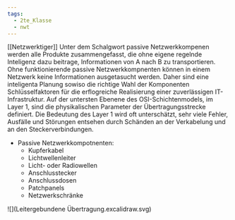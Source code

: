 ```yaml
---
tags:
  - 2te_Klasse
  - nwt
---
```

[[Netzwerktiger]]
Unter dem Schalgwort passive Netzwerkkompenen werden alle Produkte zusammengefasst, die ohne eigene regelnde Inteligenz dazu beitrage, Informationen von A nach B zu transportieren. Ohne funktionierende passive Netzwerkkompnenten können in einem Netzwerk keine Informationen ausgetasucht werden. Daher sind eine inteligenta Planung sowiso die richtige Wahl der Komponenten Schlüsselfaktoren für die erflogreiche Realisierung einer zuverlässigen IT-Infrastruktur. Auf der untersten Ebenene des OSI-Schichtenmodels, im Layer 1, sind die physikalischen Parameter der Übertragungsstrecke definiert. Die Bedeutung des Layer 1 wird oft unterschätzt, sehr viele Fehler, Ausfälle und Störungen entsehen durch Schänden an der Verkabelung und an den Steckerverbindungen.

- Passive Netzwerkkompotnenten: 
	- Kupferkabel
	- Lichtwellenleiter 
	- Licht- oder Radiowellen
	- Anschlusstecker 
	- Anschlussdosen 
	- Patchpanels 
	- Netzwerkschränke

![](Leitergebundene Übertragung.excalidraw.svg)